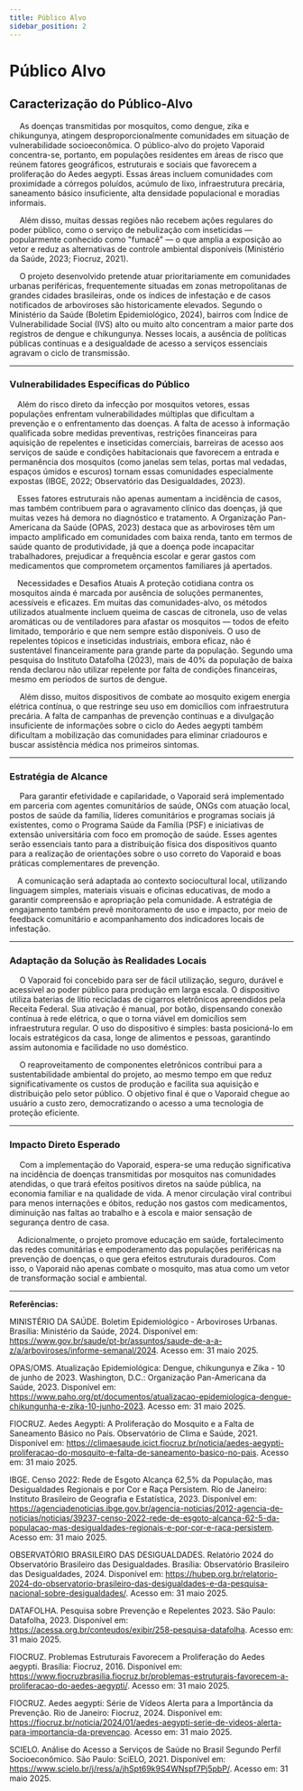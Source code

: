 ```yaml
---
title: Público Alvo
sidebar_position: 2
---
```


# Público Alvo

## Caracterização do Público-Alvo
&emsp; As doenças transmitidas por mosquitos, como dengue, zika e chikungunya, atingem desproporcionalmente comunidades em situação de vulnerabilidade socioeconômica. O público-alvo do projeto Vaporaid concentra-se, portanto, em populações residentes em áreas de risco que reúnem fatores geográficos, estruturais e sociais que favorecem a proliferação do Aedes aegypti. Essas áreas incluem comunidades com proximidade a córregos poluídos, acúmulo de lixo, infraestrutura precária, saneamento básico insuficiente, alta densidade populacional e moradias informais. 

&emsp; Além disso, muitas dessas regiões não recebem ações regulares do poder público, como o serviço de nebulização com inseticidas — popularmente conhecido como "fumacê" — o que amplia a exposição ao vetor e reduz as alternativas de controle ambiental disponíveis (Ministério da Saúde, 2023; Fiocruz, 2021).

&emsp; O projeto desenvolvido pretende atuar prioritariamente em comunidades urbanas periféricas, frequentemente situadas em zonas metropolitanas de grandes cidades brasileiras, onde os índices de infestação e de casos notificados de arboviroses são historicamente elevados. Segundo o Ministério da Saúde (Boletim Epidemiológico, 2024), bairros com Índice de Vulnerabilidade Social (IVS) alto ou muito alto concentram a maior parte dos registros de dengue e chikungunya. Nesses locais, a ausência de políticas públicas contínuas e a desigualdade de acesso a serviços essenciais agravam o ciclo de transmissão.

---

### Vulnerabilidades Específicas do Público
&emsp;Além do risco direto da infecção por mosquitos vetores, essas populações enfrentam vulnerabilidades múltiplas que dificultam a prevenção e o enfrentamento das doenças. A falta de acesso à informação qualificada sobre medidas preventivas, restrições financeiras para aquisição de repelentes e inseticidas comerciais, barreiras de acesso aos serviços de saúde e condições habitacionais que favorecem a entrada e permanência dos mosquitos (como janelas sem telas, portas mal vedadas, espaços úmidos e escuros) tornam essas comunidades especialmente expostas (IBGE, 2022; Observatório das Desigualdades, 2023).

&emsp;Esses fatores estruturais não apenas aumentam a incidência de casos, mas também contribuem para o agravamento clínico das doenças, já que muitas vezes há demora no diagnóstico e tratamento. A Organização Pan-Americana da Saúde (OPAS, 2023) destaca que as arboviroses têm um impacto amplificado em comunidades com baixa renda, tanto em termos de saúde quanto de produtividade, já que a doença pode incapacitar trabalhadores, prejudicar a frequência escolar e gerar gastos com medicamentos que comprometem orçamentos familiares já apertados.

&emsp;Necessidades e Desafios Atuais
A proteção cotidiana contra os mosquitos ainda é marcada por ausência de soluções permanentes, acessíveis e eficazes. Em muitas das comunidades-alvo, os métodos utilizados atualmente incluem queima de cascas de citronela, uso de velas aromáticas ou de ventiladores para afastar os mosquitos — todos de efeito limitado, temporário e que nem sempre estão disponíveis. O uso de repelentes tópicos e inseticidas industriais, embora eficaz, não é sustentável financeiramente para grande parte da população. Segundo uma pesquisa do Instituto Datafolha (2023), mais de 40% da população de baixa renda declarou não utilizar repelente por falta de condições financeiras, mesmo em períodos de surtos de dengue.

&emsp; Além disso, muitos dispositivos de combate ao mosquito exigem energia elétrica contínua, o que restringe seu uso em domicílios com infraestrutura precária. A falta de campanhas de prevenção contínuas e a divulgação insuficiente de informações sobre o ciclo do Aedes aegypti também dificultam a mobilização das comunidades para eliminar criadouros e buscar assistência médica nos primeiros sintomas.

---
### Estratégia de Alcance 

&emsp; Para garantir efetividade e capilaridade, o Vaporaid será implementado em parceria com agentes comunitários de saúde, ONGs com atuação local, postos de saúde da família, líderes comunitários e programas sociais já existentes, como o Programa Saúde da Família (PSF) e iniciativas de extensão universitária com foco em promoção de saúde. Esses agentes serão essenciais tanto para a distribuição física dos dispositivos quanto para a realização de orientações sobre o uso correto do Vaporaid e boas práticas complementares de prevenção.

&emsp;A comunicação será adaptada ao contexto sociocultural local, utilizando linguagem simples, materiais visuais e oficinas educativas, de modo a garantir compreensão e apropriação pela comunidade. A estratégia de engajamento também prevê monitoramento de uso e impacto, por meio de feedback comunitário e acompanhamento dos indicadores locais de infestação.

---
### Adaptação da Solução às Realidades Locais
&emsp; O Vaporaid foi concebido para ser de fácil utilização, seguro, durável e acessível ao poder público para produção em larga escala. O dispositivo utiliza baterias de lítio recicladas de cigarros eletrônicos apreendidos pela Receita Federal. Sua ativação é manual, por botão, dispensando conexão contínua à rede elétrica, o que o torna viável em domicílios sem infraestrutura regular. O uso do dispositivo é simples: basta posicioná-lo em locais estratégicos da casa, longe de alimentos e pessoas, garantindo assim autonomia e facilidade no uso doméstico.

&emsp; O reaproveitamento de componentes eletrônicos contribui para a sustentabilidade ambiental do projeto, ao mesmo tempo em que reduz significativamente os custos de produção e facilita sua aquisição e distribuição pelo setor público. O objetivo final é que o Vaporaid chegue ao usuário a custo zero, democratizando o acesso a uma tecnologia de proteção eficiente.

---
### Impacto Direto Esperado

&emsp; Com a implementação do Vaporaid, espera-se uma redução significativa na incidência de doenças transmitidas por mosquitos nas comunidades atendidas, o que trará efeitos positivos diretos na saúde pública, na economia familiar e na qualidade de vida. A menor circulação viral contribui para menos internações e óbitos, redução nos gastos com medicamentos, diminuição nas faltas ao trabalho e à escola e maior sensação de segurança dentro de casa.

&emsp;Adicionalmente, o projeto promove educação em saúde, fortalecimento das redes comunitárias e empoderamento das populações periféricas na prevenção de doenças, o que gera efeitos estruturais duradouros. Com isso, o Vaporaid não apenas combate o mosquito, mas atua como um vetor de transformação social e ambiental.

---

**Referências:**

MINISTÉRIO DA SAÚDE. Boletim Epidemiológico - Arboviroses Urbanas. Brasília: Ministério da Saúde, 2024. Disponível em: https://www.gov.br/saude/pt-br/assuntos/saude-de-a-a-z/a/arboviroses/informe-semanal/2024. Acesso em: 31 maio 2025.

OPAS/OMS. Atualização Epidemiológica: Dengue, chikungunya e Zika - 10 de junho de 2023. Washington, D.C.: Organização Pan-Americana da Saúde, 2023. Disponível em: https://www.paho.org/pt/documentos/atualizacao-epidemiologica-dengue-chikungunha-e-zika-10-junho-2023. Acesso em: 31 maio 2025.

FIOCRUZ. Aedes Aegypti: A Proliferação do Mosquito e a Falta de Saneamento Básico no País. Observatório de Clima e Saúde, 2021. Disponível em: https://climaesaude.icict.fiocruz.br/noticia/aedes-aegypti-proliferacao-do-mosquito-e-falta-de-saneamento-basico-no-pais. Acesso em: 31 maio 2025.


IBGE. Censo 2022: Rede de Esgoto Alcança 62,5% da População, mas Desigualdades Regionais e por Cor e Raça Persistem. Rio de Janeiro: Instituto Brasileiro de Geografia e Estatística, 2023. Disponível em: https://agenciadenoticias.ibge.gov.br/agencia-noticias/2012-agencia-de-noticias/noticias/39237-censo-2022-rede-de-esgoto-alcanca-62-5-da-populacao-mas-desigualdades-regionais-e-por-cor-e-raca-persistem. Acesso em: 31 maio 2025.

OBSERVATÓRIO BRASILEIRO DAS DESIGUALDADES. Relatório 2024 do Observatório Brasileiro das Desigualdades. Brasília: Observatório Brasileiro das Desigualdades, 2024. Disponível em: https://hubep.org.br/relatorio-2024-do-observatorio-brasileiro-das-desigualdades-e-da-pesquisa-nacional-sobre-desigualdades/. Acesso em: 31 maio 2025.

DATAFOLHA. Pesquisa sobre Prevenção e Repelentes 2023. São Paulo: Datafolha, 2023. Disponível em: https://acessa.org.br/conteudos/exibir/258-pesquisa-datafolha. Acesso em: 31 maio 2025.

FIOCRUZ. Problemas Estruturais Favorecem a Proliferação do Aedes aegypti. Brasília: Fiocruz, 2016. Disponível em: https://www.fiocruzbrasilia.fiocruz.br/problemas-estruturais-favorecem-a-proliferacao-do-aedes-aegypti/. Acesso em: 31 maio 2025.

FIOCRUZ. Aedes aegypti: Série de Vídeos Alerta para a Importância da Prevenção. Rio de Janeiro: Fiocruz, 2024. Disponível em: https://fiocruz.br/noticia/2024/01/aedes-aegypti-serie-de-videos-alerta-para-importancia-da-prevencao. Acesso em: 31 maio 2025.

SCIELO. Análise do Acesso a Serviços de Saúde no Brasil Segundo Perfil Socioeconômico. São Paulo: SciELO, 2021. Disponível em: https://www.scielo.br/j/ress/a/jhSpt69k9S4WNspf7Pj5pbP/. Acesso em: 31 maio 2025.
